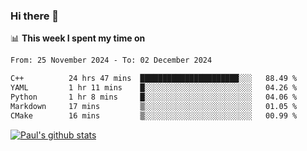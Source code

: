 ### Hi there 👋

📊 **This week I spent my time on**
<!--START_SECTION:waka-->

```txt
From: 25 November 2024 - To: 02 December 2024

C++          24 hrs 47 mins  ██████████████████████░░░   88.49 %
YAML         1 hr 11 mins    █░░░░░░░░░░░░░░░░░░░░░░░░   04.26 %
Python       1 hr 8 mins     █░░░░░░░░░░░░░░░░░░░░░░░░   04.06 %
Markdown     17 mins         ▒░░░░░░░░░░░░░░░░░░░░░░░░   01.05 %
CMake        16 mins         ▒░░░░░░░░░░░░░░░░░░░░░░░░   00.99 %
```

<!--END_SECTION:waka-->


[![Paul's github stats](https://github-readme-stats.vercel.app/api?username=mickeyouyou&theme=dracula&show_icons=true)](https://github.com/anuraghazra/github-readme-stats)
